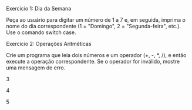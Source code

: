 Exercício 1: Dia da Semana 

Peça ao usuário para digitar um número de 1 a 7 e, em seguida, imprima o nome do dia correspondente (1 = "Domingo", 2 = "Segunda-feira", etc.). Use o comando switch case. 

Exercício 2: Operações Aritméticas 

Crie um programa que leia dois números e um operador (+, -, *, /), e então execute a operação correspondente. Se o operador for inválido, mostre uma mensagem de erro. 


3


4


5

